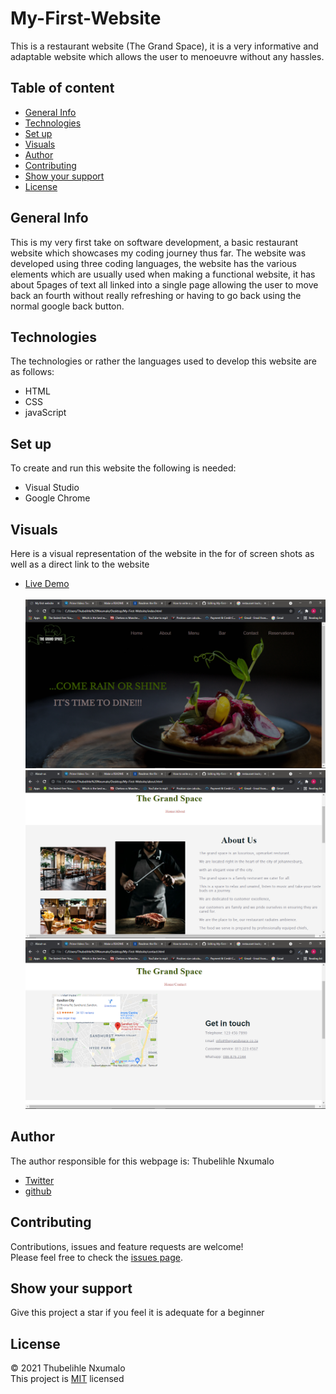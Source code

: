# My-First-Website
This is a restaurant website (The Grand Space), 
it is a very informative and adaptable website which allows the user to menoeuvre without any hassles.
 ## Table of content
 * [General Info](#general-info)
 * [Technologies](#technologies)
 * [Set up](#set-up)
 * [Visuals](#visuals)
 * [Author](#author)
 * [Contributing](#contributing)
 * [Show your support](#show-your-support)
 * [License](#license)
 ## General Info
 This is my very first take on software development, a basic restaurant website which showcases my coding journey thus far. The website  was developed using three coding languages, the website has the various elements which  are usually used when making a functional website, it has about 5pages of text all linked into a single page allowing the user to move back an fourth without really refreshing or having to go back using the normal google back button.
 
 ## Technologies
 The technologies or rather the languages used to develop this website are as follows:
 * HTML
 * CSS
 * javaScript
 
 ## Set up
 To create and run this website the following is needed:
 * Visual Studio
 * Google Chrome
 
 ## Visuals
 Here is a visual representation of the website in the for of screen shots as well as a direct link to the website
 * [Live Demo]() <br/><br/>
 ![](https://github.com/ThubehN/My-First-Website/blob/develop/images/Screenshot%20(5).png) ![](https://github.com/ThubehN/My-First-Website/blob/develop/images/Screenshot%20(6).png)![](https://github.com/ThubehN/My-First-Website/blob/develop/images/Screenshot%20(8).png)
 
 ## Author
 The author responsible for this webpage is:
 Thubelihle Nxumalo
 * [Twitter](https://twitter.com/Thubeh_N)
 * [github](https://github.com/ThubehN)
 
 ## Contributing
 Contributions, issues and feature requests are welcome!<br/>
 Please feel free to check the [issues page]().
 
 ## Show your support
 Give this project a star if you feel it is adequate for a beginner
 
 ## License
 &copy; 2021 Thubelihle Nxumalo<br/>
 This project is [MIT](https://github.com/ThubehN/My-First-Website/blob/develop/images/LICENSE) licensed
